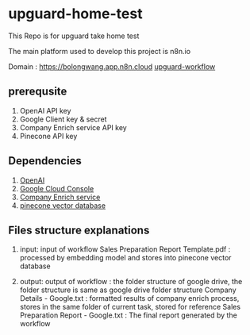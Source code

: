 # upguard-home-test

This Repo is for upguard take home test

The main platform used to develop this project is n8n.io

Domain : https://bolongwang.app.n8n.cloud
[upguard-workflow](./upguard-workflow.png)

## prerequsite

1. OpenAI API key
2. Google Client key & secret
3. Company Enrich service API key
4. Pinecone API key

## Dependencies 

1. [OpenAI](https://platform.openai.com/) 
2. [Google Cloud Console](https://console.cloud.google.com/welcome?hl=en&inv=1&invt=Ab5_TA&project=n8n-playground-469414)
3. [Company Enrich service](https://app.companyenrich.com/)
4. [pinecone vector database](https://app.pinecone.io/)

## Files structure explanations

1. input: input of workflow
   Sales Preparation Report Template.pdf : processed by embedding model and stores into pinecone vector database 

2. output: output of workflow : the folder structure of google drive, the folder structure is same as google drive folder structure
  Company Details - Google.txt : formatted results of company enrich process, stores in the same folder of current task,
  stored for reference
  Sales Preparation Report - Google.txt : The final report generated by the workflow 


   
